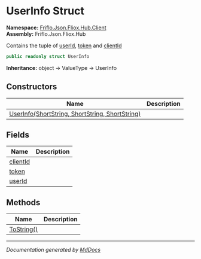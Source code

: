 ﻿<!--  
  <auto-generated>   
    The contents of this file were generated by a tool.  
    Changes to this file may be list if the file is regenerated  
  </auto-generated>   
-->

# UserInfo Struct

**Namespace:** [Friflo.Json.Fliox.Hub.Client](../index.md)  
**Assembly:** Friflo.Json.Fliox.Hub

Contains the tuple of [userId](fields/userId.md), [token](fields/token.md) and [clientId](fields/clientId.md)

```csharp
public readonly struct UserInfo
```

**Inheritance:** object → ValueType → UserInfo

## Constructors

| Name                                                                     | Description |
| ------------------------------------------------------------------------ | ----------- |
| [UserInfo(ShortString, ShortString, ShortString)](constructors/index.md) |             |

## Fields

| Name                           | Description |
| ------------------------------ | ----------- |
| [clientId](fields/clientId.md) |             |
| [token](fields/token.md)       |             |
| [userId](fields/userId.md)     |             |

## Methods

| Name                              | Description |
| --------------------------------- | ----------- |
| [ToString()](methods/ToString.md) |             |

___

*Documentation generated by [MdDocs](https://github.com/ap0llo/mddocs)*
